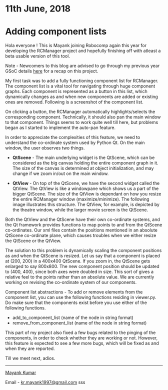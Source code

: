 # 11th June, 2018

# Adding component lists

Hola everyone ! This is Mayank joining Robocomp again this year for developing the RCManager project and hopefully finishing off with atleast a beta usable version of this tool.

Note - Newcomers to this blog are advised to go through my previous year GSoC details [here](https://robocomp.github.io/web/gsoc/2017/index) for a recap on this project.

My first task was to add a fully functioning component list for RCManager. The component list is a vital tool for navigating through huge component graphs. Each component is represented as a button in this list, which dynamically changes as and when new components are added or existing ones are removed. Following is a screenshot of the component list.

On clicking a button, the RCManager automatically highlights/selects the corresponding component. Technically, it should also pan the main window to that component. Things seems to work quite well till here, but problems began as I started to implement the auto-pan feature.

In order to appreciate the complexities of this feature, we need to understand the co-ordinate system used by Python Qt. On the main window, the user observes two things. 

* **QtScene** - The main underlying widget is the QtScene, which can be considered as the big canvas holding the entire component graph in it. The size of the canvas is determined at object initialization, and may change if we zoom in/out on the main window. 

* **QtView** - On top of the QtScene, we have the second widget called the QtView. The QtView is like a windowpane which shows us a part of the bigger QtScene. The size of the QtView is dependant on how you resize the entire RCManager window (maximize/minimize). The following image illustrates this structure. The QtView, for example, is depicted by the theatre window, while the larger movie screen is the QtScene.

Both the QtView and the QtScene have their own co-ordinate systems, and the Qt framework provides functions to map points to and from the QtScene co-ordinates. Our xml files contain the positions mentioned in an absolute QtScene co-ordinate plane, which causes troubles when we either resize the QtScene or the QtView.

The solution to this problem is dynamically scaling the component positions as and when the QtScene is resized. Let us say that a component is placed at (200, 200) in a 400x400 QtScene. If you zoom in, the QtScene gets enlarged to say 800x800. The new component position should be updated to (400, 400), since both axes were doubled in size. This sort of gives a relative feel to the points rather than an absolute value. We are currently working on revising the co-ordinate system of our components.

Component list abstractions - To add or remove elements from the component list, you can use the following functions residing in viewer.py. Do make sure that the components exist before you use either of the following functions.

* add_to_component_list (name of the node in string format)
* remove_from_component_list (name of the node in string format)

This part of my project also fixed a few bugs related to the pinging of the components, in order to check whether they are working or not. However, this feature is expected to see a few more bugs, which will be fixed as and when they are reported. 

Till we meet next, adios.

* * * 
[Mayank Kumar](https://github.com/Kmayankkr/)

Email - kr.mayank1997@gmail.com
sss
